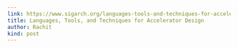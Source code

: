 ```yaml
---
link: https://www.sigarch.org/languages-tools-and-techniques-for-accelerator-design/
title: Languages, Tools, and Techniques for Accelerator Design
author: Rachit
kind: post
---
```

